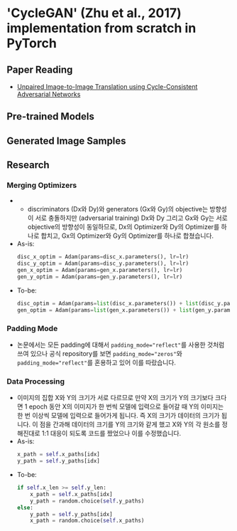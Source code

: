 # 'CycleGAN' (Zhu et al., 2017) implementation from scratch in PyTorch
## Paper Reading
- [Unpaired Image-to-Image Translation using Cycle-Consistent Adversarial Networks](https://arxiv.org/abs/1703.10593)
## Pre-trained Models
## Generated Image Samples
## Research
### Merging Optimizers
- - discriminators (Dx와 Dy)와 generators (Gx와 Gy)의 objective는 방향성이 서로 충돌하지만 (adversarial training) Dx와 Dy 그리고 Gx와 Gy는 서로 objective의 방향성이 동일하므로, Dx의 Optimizer와 Dy의 Optimizer를 하나로 합치고, Gx의 Optimizer와 Gy의 Optimizer를 하나로 합쳤습니다.
- As-is:
    ```python
    disc_x_optim = Adam(params=disc_x.parameters(), lr=lr)
    disc_y_optim = Adam(params=disc_y.parameters(), lr=lr)
    gen_x_optim = Adam(params=gen_x.parameters(), lr=lr)
    gen_y_optim = Adam(params=gen_y.parameters(), lr=lr)
    ```
- To-be:
    ```python
    disc_optim = Adam(params=list(disc_x.parameters()) + list(disc_y.parameters()), lr=lr)
    gen_optim = Adam(params=list(gen_x.parameters()) + list(gen_y.parameters()), lr=lr)
    ```
### Padding Mode
- 논문에서는 모든 padding에 대해서 `padding_mode="reflect"`를 사용한 것처럼 쓰여 있으나 공식 repository를 보면 `padding_mode="zeros"`와 `padding_mode="reflect"`를 혼용하고 있어 이를 따랐습니다.
### Data Processing
- 이미지의 집합 X와 Y의 크기가 서로 다르므로 만약 X의 크기가 Y의 크기보다 크다면 1 epoch 동안 X의 이미지가 한 번씩 모델에 입력으로 들어갈 때 Y의 이미지는 한 번 이상씩 모델에 입력으로 들어가게 됩니다. 즉 X의 크기가 데이터의 크기가 됩니다. 이 점을 간과해 데이터의 크기를 Y의 크기와 같게 했고 X와 Y의 각 원소를 정해진대로 1:1 대응이 되도록 코드를 짰었으나 이를 수정했습니다.
- As-is:
    ```python
    x_path = self.x_paths[idx]
    y_path = self.y_paths[idx]
    ```
- To-be:
    ```python
    if self.x_len >= self.y_len:
        x_path = self.x_paths[idx]
        y_path = random.choice(self.y_paths)
    else:
        y_path = self.y_paths[idx]
        x_path = random.choice(self.x_paths)
    ```
